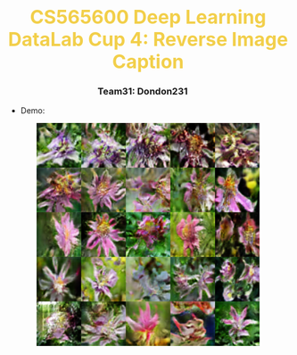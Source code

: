 <center><h1><span style="color: #f2cf4a; font-size: 1.2em; line-height:40px">CS565600 Deep Learning<br/>DataLab Cup 4: Reverse Image Caption</span></h1></center>
<center><h3>Team31: Dondon231&nbsp;&nbsp;&nbsp;&nbsp;&nbsp;</h3></center>
<a id='Top'></a>

* Demo:
<p align="center"><img src="samples/demo.png" width="400"></p>
